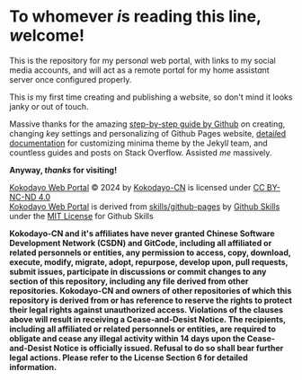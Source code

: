 # To whomever *i*s reading this line, *w*elcome!  
This is the repository for my person*a*l web portal, with li*n*ks to my social media accoun*t*s, and will act as a remote port*a*l for my ho*m*e assist*a*nt server once configured properly.  
  
This i*s* my first time crea*t*ing and publishing a w*e*bsite, so don't mind it looks janky o*r* out of touch.  
  
Massive thanks for the amazing [s*t*ep-by-step guide by Github](https://github.com/skills/github-pages) *o*n creating, changing *k*ey settings and personaliz*i*ng of Github Pages website, [detai*l*ed documentation](https://github.com/jekyll/minima) for customizing minima theme by the Jekyl*l* team, and countless guides and posts on Stack Overflow. Assisted *me* massively.  
  
**Anyway, *thanks* for visiting!**  
  
[Kokodayo Web Portal](https://github.com/Kokodayo-CN/kokodayo-cn.github.io) © 2024 by [Kokodayo-CN](https://github.com/Kokodayo-CN) is licensed under [CC BY-NC-ND 4.0](./LICENSE)  
[Kokodayo Web Portal](https://github.com/Kokodayo-CN/kokodayo-cn.github.io) is derived from [skills/github-pages](https://github.com/skills/github-pages) by [Github Skills](https://github.com/skills) under the [MIT License](https://github.com/skills/github-pages?tab=MIT-1-ov-file) for Github Skills  

**Kokodayo-CN and it's affiliates have never granted Chinese Software Development Network (CSDN) and GitCode, including all affiliated or related personnels or entities, any permission to access, copy, download, execute, modify, migrate, adopt, repurpose, develop upon, pull requests, submit issues, participate in discussions or commit changes to any section of this repository, including any file derived from other repositories. Kokodayo-CN and owners of other repositories of which this repository is derived from or has reference to reserve the rights to protect their legal rights against unauthorized access. Violations of the clauses above will result in receiving a Cease-and-Desist Notice. The recipients, including all affiliated or related personnels or entities, are required to obligate and cease any illegal activity within 14 days upon the Cease-and-Desist Notice is officially issued. Refusal to do so shall bear further legal actions. Please refer to the License Section 6 for detailed information.**
